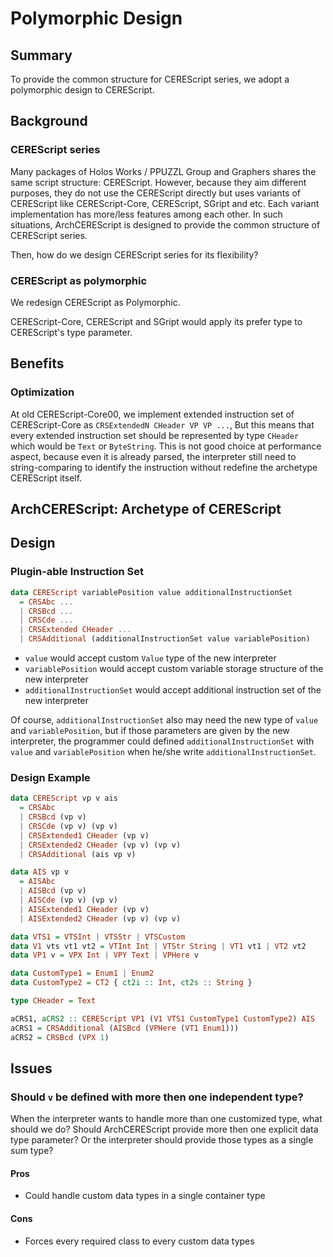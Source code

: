 Polymorphic Design
====

## Summary

To provide the common structure for CEREScript series, we adopt a polymorphic design to CEREScript.

## Background

### CEREScript series

Many packages of Holos Works / PPUZZL Group and Graphers shares the same script structure: CEREScript.
However, because they aim different purposes, they do not use the CEREScript directly but uses variants of CEREScript like CEREScript-Core, CEREScript, SGript and etc.
Each variant implementation has more/less features among each other.
In such situations, ArchCEREScript is designed to provide the common structure of CEREScript series.

Then, how do we design CEREScript series for its flexibility?

### CEREScript as polymorphic

We redesign CEREScript as Polymorphic.

CEREScript-Core, CEREScript and SGript would apply its prefer type to CEREScript's type parameter.

## Benefits

### Optimization

At old CEREScript-Core00, we implement extended instruction set of CEREScript-Core as `CRSExtendedN CHeader VP VP ...`,
But this means that every extended instruction set should be represented by type `CHeader` which would be `Text` or `ByteString`.
This is not good choice at performance aspect, because even it is already parsed, the interpreter still need to string-comparing to identify the instruction without redefine the archetype CEREScript itself.

## ArchCEREScript: Archetype of CEREScript

## Design

### Plugin-able Instruction Set

````haskell
data CEREScript variablePosition value additionalInstructionSet
  = CRSAbc ...
  | CRSBcd ...
  | CRSCde ...
  | CRSExtended CHeader ...
  | CRSAdditional (additionalInstructionSet value variablePosition)
````

* `value` would accept custom `Value` type of the new interpreter
* `variablePosition` would accept custom variable storage structure of the new interpreter
* `additionalInstructionSet` would accept additional instruction set of the new interpreter

Of course, `additionalInstructionSet` also may need the new type of `value` and `variablePosition`, but if those parameters are given by the new interpreter, the programmer could defined `additionalInstructionSet` with `value` and `variablePosition` when he/she write `additionalInstructionSet`.

### Design Example

````haskell
data CEREScript vp v ais
  = CRSAbc
  | CRSBcd (vp v)
  | CRSCde (vp v) (vp v)
  | CRSExtended1 CHeader (vp v)
  | CRSExtended2 CHeader (vp v) (vp v)
  | CRSAdditional (ais vp v)

data AIS vp v
  = AISAbc
  | AISBcd (vp v)
  | AISCde (vp v) (vp v)
  | AISExtended1 CHeader (vp v)
  | AISExtended2 CHeader (vp v) (vp v)

data VTS1 = VTSInt | VTSStr | VTSCustom
data V1 vts vt1 vt2 = VTInt Int | VTStr String | VT1 vt1 | VT2 vt2
data VP1 v = VPX Int | VPY Text | VPHere v

data CustomType1 = Enum1 | Enum2
data CustomType2 = CT2 { ct2i :: Int, ct2s :: String }

type CHeader = Text

aCRS1, aCRS2 :: CEREScript VP1 (V1 VTS1 CustomType1 CustomType2) AIS
aCRS1 = CRSAdditional (AISBcd (VPHere (VT1 Enum1)))
aCRS2 = CRSBcd (VPX 1)
````

## Issues

### Should `v` be defined with more then one independent type?

When the interpreter wants to handle more than one customized type, what should we do?
Should ArchCEREScript provide more then one explicit data type parameter?
Or the interpreter should provide those types as a single sum type?

#### Pros

* Could handle custom data types in a single container type

#### Cons

* Forces every required class to every custom data types
